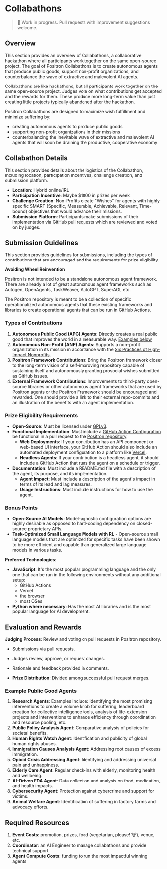 # Collabathons

> 🚧 Work in progress.  Pull requests with improvement suggestions welcome.

## Overview

This section provides an overview of Collabathons, a collaborative hackathon where all participants work together on the same open-source project. The goal of Positron Collabathons is to create autonomous agents that produce public goods, support non-profit organizations, and counterbalance the wave of extractive and malevolent AI agents.

Collabathons are like hackathons, but all participants work together on the same open-source project. Judges vote on what contributions get accepted and the rewards for them. These produce more long-term value than just creating little projects typically abandoned after the hackathon.

Positron Collabathons are designed
to maximize wish fulfillment and minimize suffering by:
- creating autonomous agents to produce public goods
- supporting non-profit organizations in their missions
- counterbalancing the inevitable wave of extractive and malevolent AI agents that will soon be draining the productive, cooperative economy

## Collabathon Details

This section provides details about the logistics of the Collabathon, including location, participation incentives, challenge creation, and submission platform.

- **Location**: Hybrid online/IRL
- **Participation Incentive**: Maybe $1000 in prizes per week
- **Challenge Creation**: Non-Profits create "Wishes" for agents with highly specific SMART (Specific, Measurable, Achievable, Relevant, Time-bound) objectives that would advance their missions.
- **Submission Platform**: Participants make submissions of their implementation via GitHub pull requests which are reviewed and voted on by judges.

## Submission Guidelines

This section provides guidelines for submissions, including the types of contributions that are encouraged and the requirements for prize eligibility.

**Avoiding Wheel Reinvention**

Positron is not intended to be a standalone autonomous agent framework.
There are already a lot of great autonomous agent frameworks such as Autogen, OpenAgents, TaskWeaver, AutoGPT, SuperAGI, etc.

The Positron repository is meant to be a collection of specific operationalized autonomous agents that these existing frameworks and libraries to create operational agents that can be run in GitHub Actions.


### Types of Contributions

1. **Autonomous Public Good (APG) Agents**: Directly creates a real public good that improves the world in a measurable way. [Examples below](#example-public-good-agents)
2. **Autonomous Non-Profit (ANP) Agents**: Supports a non-profit organization in its mission in accordance with the [Six Practices of High-Impact Nonprofits](../../autonomous-nonprofit-designer-gpt/instructions.md).
3. **Positron Framework Contributions**: Bring the Positron framework closer to the long-term vision of a self-improving repository capable of sustaining itself and autonomously granting prosocial wishes submitted as GitHub issues.
4. **External Framework Contributions**: Improvements to third-party open-source libraries or other autonomous agent frameworks that are used by Positron agents or the Positron Framework should be encouraged and rewarded.  One should provide a link to their external repo-commits and an illustration of the benefits with an agent implementation.

### Prize Eligibility Requirements
- **Open-Source**: Must be licensed under [GPLv3](../../LICENSE).
- **Functional Implementation**: Must include a [GitHub Action Configuration](https://docs.github.com/en/actions) be functional in a pull request to the [Positron repository](https://github.com/wishocracy/positron).
  - **Web Deployments**: If your contribution has an API component or web-based UI interface, your GitHub Action should also include an automated deployment configuration to a platform like [Vercel](https://vercel.com/).
  - **Headless Agents**: If your contribution is a headless agent, it should include a GitHub Action that runs the agent on a schedule or trigger.
- **Documentation**: Must include a README.md file with a description of the agent, its purpose, and its implementation.
  - **Agent Impact**: Must include a description of the agent's impact in terms of its lead and lag measures.
  - **Usage Instructions**: Must include instructions for how to use the agent.

### Bonus Points

- **Open-Source AI Models**: Model-agnostic configuration options are highly desirable as opposed to hard-coding dependency on closed-source proprietary APIs.
- **Task-Optimized Small Language Models with RL** - Open-source small language models that are optimized for specific tasks have been shown to be more efficient and capable than generalized large language models in various tasks.

**Preferred Technologies**: 

- **JavaScript**: It's the most popular programming language and the only one that can be run in the following environments without any additional setup:
  - GitHub Actions
  - Vercel
  - the browser
  - most OSes
- **Python where necessary**: Has the most AI libraries and is the most popular language for AI development.

## Evaluation and Rewards
**Judging Process**:
Review and voting on pull requests in Positron repository.
- Submissions via pull requests.
- Judges review, approve, or request changes.
- Rationale and feedback provided in comments.

- **Prize Distribution**: Divided among successful pull request merges.

### Example Public Good Agents
1. **Research Agents**: Examples include: Identifying the most promising interventions to create a volume knob for suffering, leaderboard creation for collective intelligence tools, analysis of life-extension projects and interventions to enhance efficiency through coordination and resource pooling, etc.
2. **Public Policy Analysis Agent**: Comparative analysis of policies for societal benefits.
3. **Human Rights Watch Agent**: Identification and publicity of global human rights abuses.
4. **Immigration Causes Analysis Agent**: Addressing root causes of excess immigration.
5. **Opioid Crisis Addressing Agent**: Identifying and addressing universal pain and unhappiness.
6. **Elderly Care Agent**: Regular check-ins with elderly, monitoring health and wellbeing.
7. **AI-Driven FDA Agent**: Data collection and analysis on food, medication, and health impacts.
8. **Cybersecurity Agent**: Protection against cybercrime and support for victims.
9. **Animal Welfare Agent**: Identification of suffering in factory farms and advocacy efforts.

## Required Resources
1. **Event Costs**: promotion, prizes, food (vegetarian, please! 🐮), venue, etc.
2. **Coordinator**: an AI Engineer to manage collabathons and provide technical support
3. **Agent Compute Costs**: funding to run the most impactful winning agents
